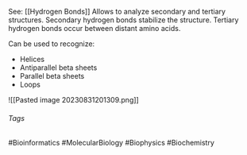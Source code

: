 See: [[Hydrogen Bonds]]
Allows to analyze secondary and tertiary structures.
Secondary hydrogen bonds stabilize the structure.
Tertiary hydrogen bonds occur between distant amino acids.

Can be used to recognize:
- Helices
- Antiparallel beta sheets
- Parallel beta sheets
- Loops

![[Pasted image 20230831201309.png]]

###### Tags
#Bioinformatics #MolecularBiology #Biophysics #Biochemistry